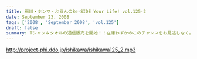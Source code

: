 ```yaml
---
title: 石川・ホンマ・ぶるんのBe-SIDE Your Life! vol.125-2
date: September 23, 2008
tags: ['2008', 'September 2008', 'vol.125']
draft: false
summary: Tシャツ＆タオルの通信販売を開始！！在庫わずかのこのチャンスをお見逃しなく。タオルは使い道がいろいろあって迷っちゃう〜〜〜。NAMAE
---
```


http://project-phi.ddo.jp/ishikawa/ishikawa125_2.mp3
